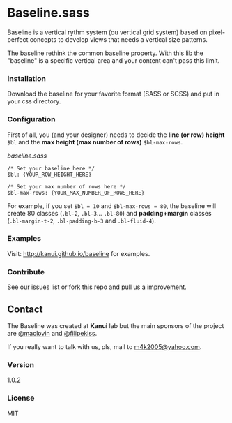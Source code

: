 # Baseline.sass

Baseline is a vertical rythm system (ou vertical grid system) based on pixel-perfect concepts to develop views that needs a vertical size patterns.

The baseline rethink the common baseline property. With this lib the "baseline" is a specific vertical area and your content can't pass this limit.

### Installation 
Download the baseline for your favorite format (SASS or SCSS) and put in your css directory.

### Configuration
First of all, you (and your designer) needs to decide the **line (or row) height** `$bl` and the **max height (max number of rows)** `$bl-max-rows`.


*baseline.sass*

	/* Set your baseline here */
	$bl: {YOUR_ROW_HEIGHT_HERE}

	/* Set your max number of rows here */
	$bl-max-rows: {YOUR_MAX_NUMBER_OF_ROWS_HERE}

For example, if you set `$bl = 10` and `$bl-max-rows = 80`, the baseline will create 80 classes (`.bl-2`, `.bl-3`... `.bl-80`) and **padding+margin** classes (`.bl-margin-t-2`, `.bl-padding-b-3` and `.bl-fluid-4`).

### Examples
Visit: <http://kanui.github.io/baseline> for examples.

### Contribute
See our issues list or fork this repo and pull us a improvement.

## Contact
The Baseline was created at **Kanui** lab but the main sponsors of the project are [@maclovin](http://github.com/maclovin) and [@filipekiss](http://github.com/filipekiss).

If you really want to talk with us, pls, mail to [m4k2005@yahoo.com](mailto:m4k2005@yahoo.com).
### Version

1.0.2

### License
MIT